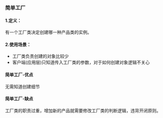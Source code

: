 ### 简单工厂
#### 1.定义：
有一个工厂类决定创建哪一种产品类的实例。  
#### 2.使用场景：
- 工厂类负责创建的对象比较少
- 客户端(应用层)只知道传入工厂类的参数，对于如何创建对象逻辑不关心 
#### 简单工厂-优点
无需知道创建细节
#### 简单工厂-缺点
工厂类的职责过重，增加新的产品就需要修改工厂类的判断逻辑，违背开闭原则。
